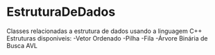 # EstruturaDeDados
Classes relacionadas a estrutura de dados usando a linguagem C++
Estruturas disponiveis:
  -Vetor Ordenado
  -Pilha
  -Fila
  -Árvore Binária de Busca AVL
